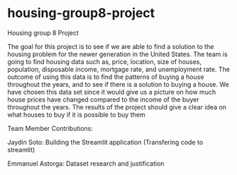 # housing-group8-project
Housing group 8 Project

The goal for this project is to see if we are able to find a solution to the housing problem for
the newer generation in the United States. The team is going to find housing data such as,
price, location, size of houses, population, disposable income, mortgage rate, and
unemployment rate. The outcome of using this data is to find the patterns of buying a
house throughout the years, and to see if there is a solution to buying a house. We have
chosen this data set since it would give us a picture on how much house prices have
changed compared to the income of the buyer throughout the years. The results of the
project should give a clear idea on what houses to buy if it is possible to buy them

Team Member Contributions:

Jaydin Soto: Building the Streamlit application (Transfering code to streamlit)



Emmanuel Astorga: Dataset research and justification
